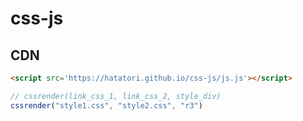 # css-js

## CDN
```html
<script src='https://hatatori.github.io/css-js/js.js'></script>
```

```js
// cssrender(link_css_1, link_css_2, style_div)
cssrender("style1.css", "style2.css", "r3")
```
